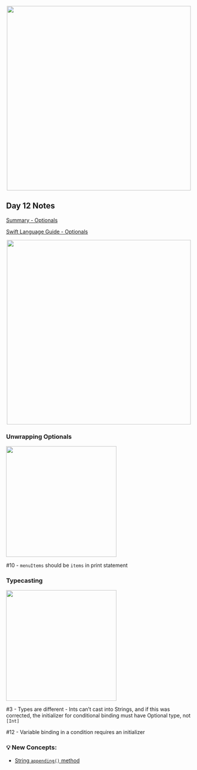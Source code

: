  <p align="center"><img src="https://github.com/neilhiddink/HwS/blob/1aff6f6451bfbef908e80d071cde9f3f30158242/00.%20Resources/banner-100.png" width="500"></p>

## Day 12 Notes

[Summary - Optionals](https://youtu.be/8yP1Y9Fh8FY)

[Swift Language Guide - Optionals](https://docs.swift.org/swift-book/LanguageGuide/TheBasics.html)

<p align="center"><img src="https://github.com/neilhiddink/100DaysOfSwift/blob/master/01.%20Days%201-12/012.%20Optionals/Tests/00.%20Day%2012%20Progress%202-12-19.png" width="500"></p>

### Unwrapping Optionals

<img src="https://github.com/neilhiddink/100DaysOfSwift/blob/master/01.%20Days%201-12/012.%20Optionals/Tests/02.%20Unwrapping%20Optionals%202-12-19.png" width="300">

#10 - `menuItems` should be `items` in print statement

### Typecasting

<img src="https://github.com/neilhiddink/100DaysOfSwift/blob/master/01.%20Days%201-12/012.%20Optionals/Tests/10.%20Typecasting%202-12-19.png" width="300">

#3 - Types are different - Ints can’t cast into Strings, and if this was corrected, the initializer for conditional binding must have Optional type, not `[Int]`

#12 - Variable binding in a condition requires an initializer

### 💡 New Concepts:

- [String `appending()` method](https://developer.apple.com/documentation/foundation/nsstring/1412307-appending)

